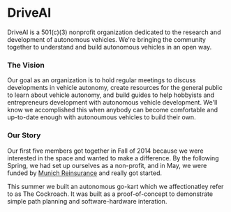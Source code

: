 # DriveAI

DriveAI is a 501(c)(3) nonprofit organization dedicated to the research and development of autonomous vehicles. We're bringing the community together to understand and build autonomous vehicles in an open way.

### The Vision

Our goal as an organization is to hold regular meetings to discuss developments in vehicle autonomy, create resources for the general public to learn about vehicle autonomy, and build guides to help hobbyists and entrepreneurs development with autonomous vehicle development. We'll know we accomplished this when anybody can become comfortable and up-to-date enough with autonoumous vehicles to build their own.

### Our Story

Our first five members got together in Fall of 2014 because we were interested in the space and wanted to make a difference. By the following Spring, we had set up ourselves as a non-profit, and in May, we were funded by [Munich Reinsurance](http://www.munichre.com/en/homepage/index.html) and really got started.

This summer we built an autonomous go-kart which we affectionatley refer to as The Cockroach. It was built as a proof-of-concept to demonstrate simple path planning and software-hardware interation.
